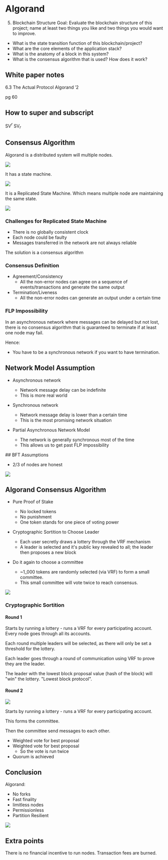 # Algorand

5. Blockchain Structure
Goal: Evaluate the blockchain structure of this project; name at least two things you like and two things you would want to improve.

- What is the state transition function of this blockchain/project?
- What are the core elements of the application stack?
- What is the anatomy of a block in this system?
- What is the consensus algorithm that is used? How does it work?

## White paper notes

6.3 The Actual Protocol Algorand ′2

pg 60

## How to super and subscript

SV$^{r}$
SV$_{r}$

## Consensus Algorithm

Algorand is a distributed system will multiple nodes.

![](2022-07-19-17-36-11.png)

It has a state machine.

![](2022-07-19-17-36-58.png)

It is a Replicated State Machine. Which means multiple node are maintaining the same state.

![](2022-07-19-17-37-41.png)

### Challenges for Replicated State Machine

- There is no globally consistent clock
- Each node could be faulty
- Messages transferred in the network are not always reliable

The solution is a consensus algorithm

### Consensus Definition

- Agreement/Consistency
  - All the non-error nodes can agree on a sequence of events/transactions and generate the same output
- Termination/Liveness
  - All the non-error nodes can generate an output under a certain time

### FLP Impossibility

In an asynchronous network where messages can be delayed but not lost, there is no consensus algorithm that is guaranteed to terminate if at least one node may fail.

Hence:
- You have to be a synchronous network if you want to have termination.

## Network Model Assumption

- Asynchronous network
  - Network message delay can be indefinite
  - This is more real world

- Synchronous network
  - Network message delay is lower than a certain time
  - This is the most promising network situation

- Partial Asynchronous Network Model
  - The network is generally synchronous most of the time
  - This allows us to get past FLP impossibility

## BFT Assumptions

- 2/3 of nodes are honest

![](2022-07-19-18-16-20.png)

## Algorand Consensus Algorithm

- Pure Proof of Stake
  - No locked tokens
  - No punishment
  - One token stands for one piece of voting power

- Cryptographic Sortition to Choose Leader
  - Each user secretly draws a lottery through the VRF mechanism
  - A leader is selected and it's public key revealed to all; the leader then proposes a new block

- Do it again to choose a committee
  - ~1_000 tokens are randomly selected (via VRF) to form a small committee.
  - This small committee will vote twice to reach consensus.

![](2022-07-19-18-38-35.png)

### Cryptographic Sortition

#### Round 1

Starts by running a lottery - runs a VRF for every participating account. Every node goes through all its accounts.

Each round multiple leaders will be selected, as there will only be set a threshold for the lottery.

Each leader goes through a round of communication using VRF to prove they are the leader.

The leader with the lowest block proposal value (hash of the block) will "win" the lottery. "Lowest block protocol".

#### Round 2

![](2022-07-19-18-44-56.png)

Starts by running a lottery - runs a VRF for every participating account.

This forms the committee.

Then the committee send messages to each other.
- Weighted vote for best proposal
- Weighted vote for best proposal
  - So the vote is run twice
- Quorum is achieved

## Conclusion

Algorand:
- No forks
- Fast finality
- limitless nodes
- Permissionless
- Partition Resilient

![](2022-07-19-18-49-40.png)

## Extra points

There is no financial incentive to run nodes.
Transaction fees are burned.


